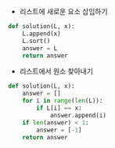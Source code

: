 * 리스트에 새로운 요소 삽입하기
```py
def solution(L, x):
    L.append(x)
    L.sort()
    answer = L
    return answer
```

* 리스트에서 원소 찾아내기
```py
def solution(L, x):
    answer = []
    for i in range(len(L)):
        if L[i] == x:
            answer.append(i)
    if len(answer) < 1:
        answer = [-1]
    return answer
  ```

